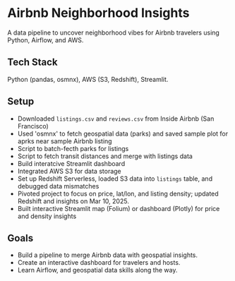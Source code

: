 # Airbnb Neighborhood Insights
A data pipeline to uncover neighborhood vibes for Airbnb travelers using Python, Airflow, and AWS.

## Tech Stack
Python (pandas, osmnx), AWS (S3, Redshift), Streamlit.

## Setup
- Downloaded `listings.csv` and `reviews.csv` from Inside Airbnb (San Francisco) 
- Used 'osmnx' to fetch geospatial data (parks) and saved sample plot for aprks near sample Airbnb listing
- Script to batch-fecth parks for listings
- Script to fetch transit distances and merge with listings data
- Build interatcive Streamlit dashboard
- Integrated AWS S3 for data storage
- Set up Redshift Serverless, loaded S3 data into `listings` table, and debugged data mismatches
- Pivoted project to focus on price, lat/lon, and listing density; updated Redshift and insights on Mar 10, 2025.
- Built interactive Streamlit map (Folium) or dashboard (Plotly) for price and density insights


## Goals
- Build a pipeline to merge Airbnb data with geospatial insights.
- Create an interactive dashboard for travelers and hosts.
- Learn Airflow, and geospatial data skills along the way.

